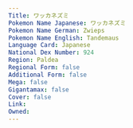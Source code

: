 ```yaml
---
﻿Title: ワッカネズミ
Pokemon Name Japanese: ワッカネズミ
Pokemon Name German: Zwieps
Pokemon Name English: Tandemaus
Language Card: Japanese
National Dex Number: 924
Region: Paldea
Regional Form: false
Additional Form: false
Mega: false
Gigantamax: false
Cover: false
Link: 
Owned: 
---
```

